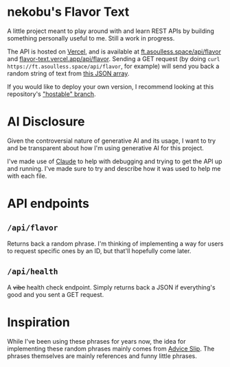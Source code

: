 # nekobu's Flavor Text

A little project meant to play around with and learn REST APIs by building something personally useful to me. Still a work in progress.

The API is hosted on [Vercel](https://vercel.com), and is available at [ft.asoulless.space/api/flavor](https://ft.asoulless.space/api/flavor) and [flavor-text.vercel.app/api/flavor](https://flavor-text.vercel.app/api/flavor). Sending a GET request (by doing `curl https://ft.asoulless.space/api/flavor`, for example) will send you back a random string of text from [this JSON array](./data/text.json).

If you would like to deploy your own version, I recommend looking at this repository's ["hostable" branch](https://github.com/nekorubu/flavor-text/tree/hostable).

# AI Disclosure
Given the controversial nature of generative AI and its usage, I want to try and be transparent about how I'm using generative AI for this project.

I've made use of [Claude](https://claude.ai) to help with debugging and trying to get the API up and running. I've made sure to try and describe how it was used to help me with each file.

# API endpoints
## `/api/flavor`
Returns back a random phrase. I'm thinking of implementing a way for users to request specific ones by an ID, but that'll hopefully come later.

## `/api/health`
A ~~vibe~~ health check endpoint. Simply returns back a JSON if everything's good and you sent a GET request.

# Inspiration
While I've been using these phrases for years now, the idea for implementing these random phrases mainly comes from [Advice Slip](https://adviceslip.com/). The phrases themselves are mainly references and funny little phrases.